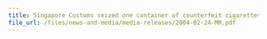 ```yaml
---
title: Singapore Customs seized one container of counterfeit cigarettes
file_url: /files/news-and-media/media-releases/2004-02-24-MR.pdf
---
```

